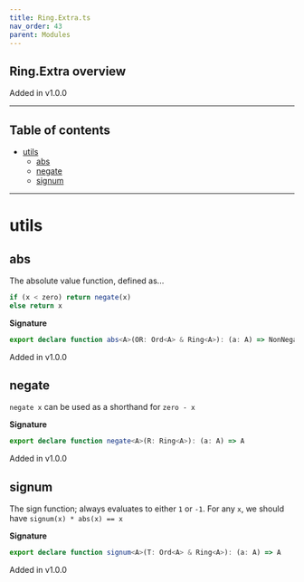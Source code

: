 ```yaml
---
title: Ring.Extra.ts
nav_order: 43
parent: Modules
---
```


## Ring.Extra overview

Added in v1.0.0

---

<h2 class="text-delta">Table of contents</h2>

- [utils](#utils)
  - [abs](#abs)
  - [negate](#negate)
  - [signum](#signum)

---

# utils

## abs

The absolute value function, defined as...

```ts
if (x < zero) return negate(x)
else return x
```

**Signature**

```ts
export declare function abs<A>(OR: Ord<A> & Ring<A>): (a: A) => NonNegative<A>
```

Added in v1.0.0

## negate

`negate x` can be used as a shorthand for `zero - x`

**Signature**

```ts
export declare function negate<A>(R: Ring<A>): (a: A) => A
```

Added in v1.0.0

## signum

The sign function; always evaluates to either `1` or `-1`. For
any `x`, we should have `signum(x) * abs(x) == x`

**Signature**

```ts
export declare function signum<A>(T: Ord<A> & Ring<A>): (a: A) => A
```

Added in v1.0.0
